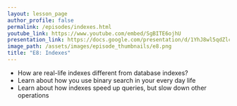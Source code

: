 ```yaml
---
layout: lesson_page
author_profile: false
permalink: /episodes/indexes.html
youtube_link: https://www.youtube.com/embed/SgBITE6ojhU
presentation_link: https://docs.google.com/presentation/d/1YhJ8wl5qdZlcIBEj0v_1-gy6NfyFUbpGiC5sCWdi5bw
image_path: /assets/images/episode_thumbnails/e8.png
title: "E8: Indexes"
---
```


* How are real-life indexes different from database indexes?
* Learn about how you use binary search in your every day life
* Learn about how indexes speed up queries, but slow down other operations
